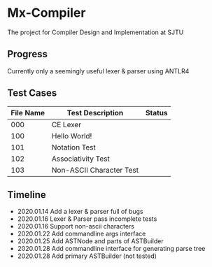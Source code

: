 # Mx-Compiler

The project for Compiler Design and Implementation at SJTU

## Progress

Currently only a seemingly useful lexer & parser using ANTLR4

## Test Cases

File Name|Test Description|Status
---|---|---
000|CE Lexer|
100|Hello World!|
101|Notation Test|
102|Associativity Test|
103|Non-ASCII Character Test|

## Timeline

+ 2020.01.14 Add a lexer & parser full of bugs
+ 2020.01.16 Lexer & Parser pass incomplete tests
+ 2020.01.16 Support non-ascii characters
+ 2020.01.22 Add commandline args interface
+ 2020.01.25 Add ASTNode and parts of ASTBuilder
+ 2020.01.28 Add commandline interface for generating parse tree
+ 2020.01.28 Add primary ASTBuilder (not tested)
